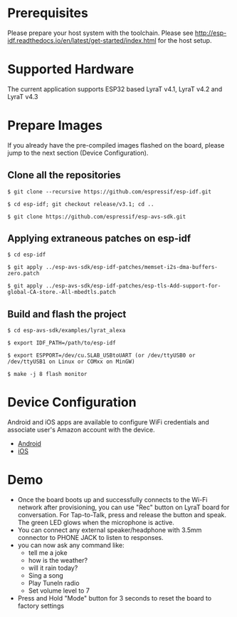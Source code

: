 # Prerequisites
Please prepare your host system with the toolchain. Please see http://esp-idf.readthedocs.io/en/latest/get-started/index.html for the host setup.

# Supported Hardware
The current application supports ESP32 based LyraT v4.1, LyraT v4.2 and LyraT v4.3

# Prepare Images
If you already have the pre-compiled images flashed on the board, please jump to the next section (Device Configuration).

## Clone all the repositories
```
$ git clone --recursive https://github.com/espressif/esp-idf.git

$ cd esp-idf; git checkout release/v3.1; cd ..

$ git clone https://github.com/espressif/esp-avs-sdk.git
```

## Applying extraneous patches on esp-idf
```
$ cd esp-idf

$ git apply ../esp-avs-sdk/esp-idf-patches/memset-i2s-dma-buffers-zero.patch

$ git apply ../esp-avs-sdk/esp-idf-patches/esp-tls-Add-support-for-global-CA-store.-All-mbedtls.patch
```

## Build and flash the project
```
$ cd esp-avs-sdk/examples/lyrat_alexa

$ export IDF_PATH=/path/to/esp-idf

$ export ESPPORT=/dev/cu.SLAB_USBtoUART (or /dev/ttyUSB0 or /dev/ttyUSB1 on Linux or COMxx on MinGW)

$ make -j 8 flash monitor
```

# Device Configuration
Android and iOS apps are available to configure WiFi credentials and associate user's Amazon account with the device.
* [Android](https://github.com/espressif/esp-avs-sdk/releases)
* [iOS](https://github.com/espressif/esp-idf-provisioning-ios/tree/versions/avs)

# Demo
* Once the board boots up and successfully connects to the Wi-Fi network after provisioning, you can use "Rec" button on LyraT board for conversation. For Tap-to-Talk, press and release the button and speak. The green LED glows when the microphone is active.
* You can connect any external speaker/headphone with 3.5mm connector to PHONE JACK to listen to responses.
* you can now ask any command like:
    * tell me a joke
    * how is the weather?
    * will it rain today?
    * Sing a song
    * Play TuneIn radio
    * Set volume level to 7
* Press and Hold "Mode" button for 3 seconds to reset the board to factory settings

